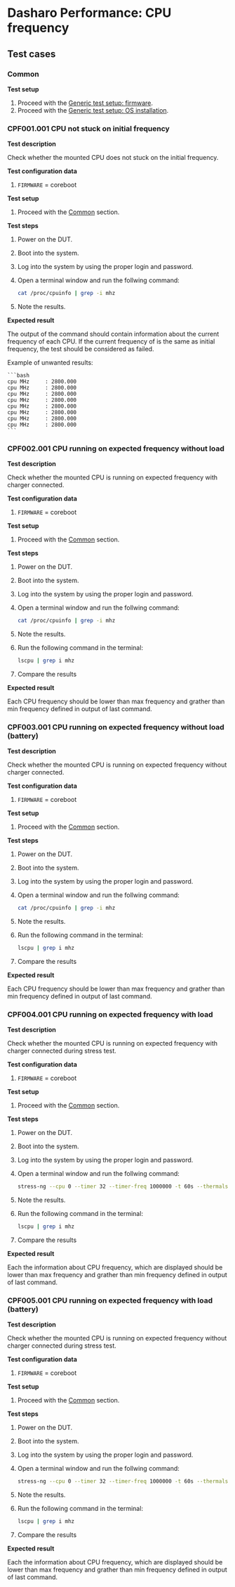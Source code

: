 # Dasharo Performance: CPU frequency

## Test cases

### Common

**Test setup**

1. Proceed with the
    [Generic test setup: firmware](../../generic-test-setup/#firmware).
1. Proceed with the
    [Generic test setup: OS installation](../../generic-test-setup#os-installation).

### CPF001.001 CPU not stuck on initial frequency

**Test description**

Check whether the mounted CPU does not stuck on the initial frequency.

**Test configuration data**

1. `FIRMWARE` = coreboot

**Test setup**

1. Proceed with the [Common](#common) section.

**Test steps**

1. Power on the DUT.
1. Boot into the system.
1. Log into the system by using the proper login and password.
1. Open a terminal window and run the follwing command:

    ```bash
    cat /proc/cpuinfo | grep -i mhz
    ```

1. Note the results.

**Expected result**

The output of the command should contain information about the current 
frequency of each CPU. If the current frequency of is the same as initial 
frequency, the test should be considered as failed.

Example of unwanted results:

    ```bash
    cpu MHz		: 2800.000
    cpu MHz		: 2800.000
    cpu MHz		: 2800.000
    cpu MHz		: 2800.000
    cpu MHz		: 2800.000
    cpu MHz		: 2800.000
    cpu MHz		: 2800.000
    cpu MHz		: 2800.000
    ```

### CPF002.001 CPU running on expected frequency without load

**Test description**

Check whether the mounted CPU is running on expected frequency with charger 
connected.

**Test configuration data**

1. `FIRMWARE` = coreboot

**Test setup**

1. Proceed with the [Common](#common) section.

**Test steps**

1. Power on the DUT.
1. Boot into the system.
1. Log into the system by using the proper login and password.
1. Open a terminal window and run the follwing command:

    ```bash
    cat /proc/cpuinfo | grep -i mhz
    ```

1. Note the results.
1. Run the following command in the terminal:

    ```bash
    lscpu | grep i mhz
    ```
1. Compare the results

**Expected result**

Each CPU frequency should be lower than max frequency and grather than min 
frequency defined in output of last command.

### CPF003.001 CPU running on expected frequency without load (battery)

**Test description**

Check whether the mounted CPU is running on expected frequency without charger 
connected.

**Test configuration data**

1. `FIRMWARE` = coreboot

**Test setup**

1. Proceed with the [Common](#common) section.

**Test steps**

1. Power on the DUT.
1. Boot into the system.
1. Log into the system by using the proper login and password.
1. Open a terminal window and run the follwing command:

    ```bash
    cat /proc/cpuinfo | grep -i mhz
    ```

1. Note the results.
1. Run the following command in the terminal:

    ```bash
    lscpu | grep i mhz
    ```
1. Compare the results

**Expected result**

Each CPU frequency should be lower than max frequency and grather than min 
frequency defined in output of last command.

### CPF004.001 CPU running on expected frequency with load

**Test description**

Check whether the mounted CPU is running on expected frequency with charger 
connected during stress test.

**Test configuration data**

1. `FIRMWARE` = coreboot

**Test setup**

1. Proceed with the [Common](#common) section.

**Test steps**

1. Power on the DUT.
1. Boot into the system.
1. Log into the system by using the proper login and password.
1. Open a terminal window and run the follwing command:

    ```bash
    stress-ng --cpu 0 --timer 32 --timer-freq 1000000 -t 60s --thermalstat 5 --cpu-load 100
    ```

1. Note the results.
1. Run the following command in the terminal:

    ```bash
    lscpu | grep i mhz
    ```
1. Compare the results

**Expected result**

Each the information about CPU frequency, which are displayed should be lower 
than max frequency and grather than min frequency defined in output of last
command.

### CPF005.001 CPU running on expected frequency with load (battery)

**Test description**

Check whether the mounted CPU is running on expected frequency without charger 
connected during stress test.

**Test configuration data**

1. `FIRMWARE` = coreboot

**Test setup**

1. Proceed with the [Common](#common) section.

**Test steps**

1. Power on the DUT.
1. Boot into the system.
1. Log into the system by using the proper login and password.
1. Open a terminal window and run the follwing command:

    ```bash
    stress-ng --cpu 0 --timer 32 --timer-freq 1000000 -t 60s --thermalstat 5 --cpu-load 100
    ```

1. Note the results.
1. Run the following command in the terminal:

    ```bash
    lscpu | grep i mhz
    ```
1. Compare the results


**Expected result**

Each the information about CPU frequency, which are displayed should be lower 
than max frequency and grather than min frequency defined in output of last
command.
